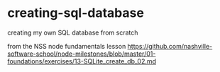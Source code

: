 # creating-sql-database
creating my own SQL database from scratch

from the NSS node fundamentals lesson
https://github.com/nashville-software-school/node-milestones/blob/master/01-foundations/exercises/13-SQLite_create_db_02.md
